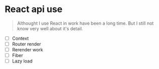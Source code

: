 # React api use

> Althought I use React in work have been a long time. But I still not know very well about it's detail.

- [ ] Context
- [ ] Router render
- [ ] Rerender work
- [ ] Fiber
- [ ] Lazy load
